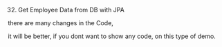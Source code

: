 

32. Get Employee Data from DB with JPA

there are many changes in the Code,

it will be better, if you dont want to show any code, on this type of demo.




